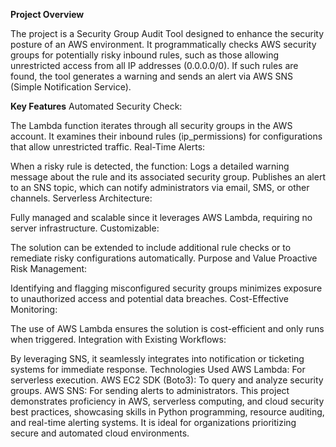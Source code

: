 **Project Overview**

The project is a Security Group Audit Tool designed to enhance the security posture of an AWS environment. It programmatically checks AWS security groups for potentially risky inbound rules, such as those allowing unrestricted access from all IP addresses (0.0.0.0/0). If such rules are found, the tool generates a warning and sends an alert via AWS SNS (Simple Notification Service).

**Key Features**
Automated Security Check:

The Lambda function iterates through all security groups in the AWS account.
It examines their inbound rules (ip_permissions) for configurations that allow unrestricted traffic.
Real-Time Alerts:

When a risky rule is detected, the function:
Logs a detailed warning message about the rule and its associated security group.
Publishes an alert to an SNS topic, which can notify administrators via email, SMS, or other channels.
Serverless Architecture:

Fully managed and scalable since it leverages AWS Lambda, requiring no server infrastructure.
Customizable:

The solution can be extended to include additional rule checks or to remediate risky configurations automatically.
Purpose and Value
Proactive Risk Management:

Identifying and flagging misconfigured security groups minimizes exposure to unauthorized access and potential data breaches.
Cost-Effective Monitoring:

The use of AWS Lambda ensures the solution is cost-efficient and only runs when triggered.
Integration with Existing Workflows:

By leveraging SNS, it seamlessly integrates into notification or ticketing systems for immediate response.
Technologies Used
AWS Lambda: For serverless execution.
AWS EC2 SDK (Boto3): To query and analyze security groups.
AWS SNS: For sending alerts to administrators.
This project demonstrates proficiency in AWS, serverless computing, and cloud security best practices, showcasing skills in Python programming, resource auditing, and real-time alerting systems. It is ideal for organizations prioritizing secure and automated cloud environments.
